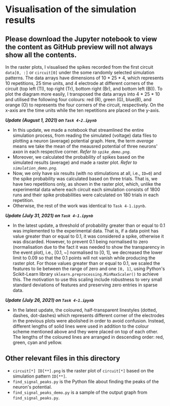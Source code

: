 # Visualisation of the simulation results

## Please download the Jupyter notebook to view the content as GitHub preview will not always show all the contents.

In the raster plots, I visualised the spikes recorded from the first circuit `data[0, :]` or `circuit[0]` under the some randomly selected simulation patterns. The data arrays have dimensions of 10 * 25 * 4, which represents 10 repetitions, 25 time units, and 4 electrode at different corners of the circuit (top left (Tl), top right (Tr), bottom right (Br), and bottom left (Bl)). To plot the diagram more easily, I transposed the data arrays into 4 * 25 * 10 and utilised the following four colours: red (R), green (G), blue(B), and orange (O) to represents the four corners of the circuit, respectively. On the x-axis are the time units while the ten repetitions are placed on the y-axis.


**_Update (August 1, 2021) on `Task 4-2.ipynb`_**
* In this update, we made a notebook that streamlined the entire simulation process, from reading the simulated (voltage) data files to plotting a neuron (average) potential graph. Here, the term *average* means we take the mean of the meausred potential of three neurons' axon in each respective corner. *Refer to `spike_demo.png`.*  
* Moreover, we calculated the probability of spikes based on the simulated results (average) and made a raster plot. *Refer to `simulation_demo.png`.*  
* Now, we only have six results (with no stimulations at all, i.e., `ID=0`) and the spike probability was calculated based on three trials. That is, we have two repetitions only, as shown in the raster plot, which, unlike the experimental data where each circuit each simulation consists of 1800 runs and their spike probabilities were calculated on 180 trials in each repetition.
* Otherwise, the rest of the work was identical to `Task 4-1.ipynb`.

**_Update (July 31, 2021) on `Task 4-1.ipynb`_**
* In the latest update, a threshold of probability greater than or equal to 0.1 was implemented to the experimental data. That is, if a data point has value greater than or equal to 0.1, it was considered a spike, otherwise it was discarded. However, to prevent 0.1 being normalised to zero (normalisation due to the fact it was needed to show the transparency in the event plot), i.e., [0.1, ~] normalised to [0, 1], we decreased the lower limit to 0.09 so that the 0.1 points will not vanish while producing the raster plot. For those values greater than or equal to 0.1, we scaled the features to lie between the range of zero and one `[0, 1]`, using Python's Scikit-Learn library `sklearn.preprocessing.MinMaxScaler()` to achieve this. The motivation to use this scaling include robustness to very small standard deviations of features and preserving zero entries in sparse data.

**_Update (July 26, 2021) on `Task 4-1.ipynb`_**
* In the latest update, the coloured, half-transparent linestyles (dotted, dashes, dot-dashes) which represents different corner of the electrodes in the previous plots were abolished in order to avoid confusion. Instead, different lengths of solid lines were used in addition to the colour scheme mentioned above and they were placed on top of each other. The lengths of the coloured lines are arranged in descending order: red, green, cyan and yellow. 

## Other relevant files in this directory
* `circuit[*] ID[**].png` is the raster plot of `circuit[*]` based on the simulation pattern `ID[**]`.
* `find_signal_peaks.py` is the Python file about finding the peaks of the neuron's potential.
* `find_signal_peaks_demo.py` is a sample of the output graph from `find_signal_peaks.py`.

